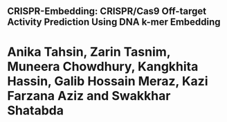 ## CRISPR-Embedding: CRISPR/Cas9 Off-target Activity Prediction Using DNA k-mer Embedding
# Anika Tahsin, Zarin Tasnim, Muneera Chowdhury, Kangkhita Hassin, Galib Hossain Meraz, Kazi Farzana Aziz and Swakkhar Shatabda
